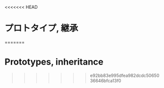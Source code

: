 <<<<<<< HEAD
# プロトタイプ, 継承
=======
# Prototypes, inheritance
>>>>>>> e92bb83e995dfea982dcdc5065036646bfca13f0
